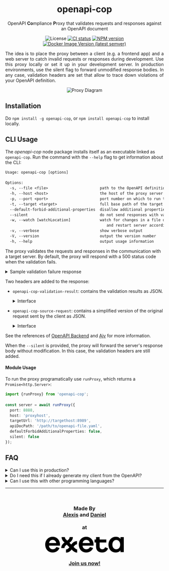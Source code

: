 <h1 align="center">openapi-cop</h1>
<p align="center">
  OpenAPI <b>Co</b>mpliance <b>P</b>roxy that validates requests and responses against an OpenAPI document
</p>

<p align="center">
  <img src="https://img.shields.io/github/license/EXXETA/openapi-cop" alt="License">
  <a href="https://github.com/EXXETA/openapi-cop/actions/workflows/nodejs.yml"><img src="https://github.com/EXXETA/openapi-cop/actions/workflows/nodejs.yml/badge.svg" alt="CI status"></a>
  <a href="https://www.npmjs.com/package/openapi-cop"><img src="https://img.shields.io/npm/v/openapi-cop" alt="NPM version"></a>
  <a href="https://hub.docker.com/r/lxlu/openapi-cop"><img src="https://img.shields.io/docker/v/lxlu/openapi-cop?label=Docker%20image&sort=semver" alt="Docker Image Version (latest semver)"></a>
</p>

<p align="justify">
The idea is to place the proxy between a client (e.g. a frontend app) and a web server to catch invalid requests or responses during development. Use this proxy locally or set it up in your development server. In production environments, use the silent flag to forward unmodified response bodies. In any case, validation headers are set that allow to trace down violations of your OpenAPI definition.
</p>

<p align="center">
  <img src="./orga/openapi-cop-diagram.png" alt="Proxy Diagram" width="571.5">
</p>

## Installation

Do `npm install -g openapi-cop`, or `npm install openapi-cop` to install locally.

## CLI Usage

The *openapi-cop* node package installs itself as an executable linked as `openapi-cop`. Run the command with the `--help` flag to get information about the CLI:

```txt
Usage: openapi-cop [options]

Options:
  -s, --file <file>                       path to the OpenAPI definition file
  -h, --host <host>                       the host of the proxy server (default: "localhost")
  -p, --port <port>                       port number on which to run the proxy (default: 8888)
  -t, --target <target>                   full base path of the target API (format: http(s)://host:port/basePath)
  --default-forbid-additional-properties  disallow additional properties when not explicitly specified
  --silent                                do not send responses with validation errors, just set validation headers
  -w, --watch [watchLocation]             watch for changes in a file or directory (falls back to the OpenAPI file)
                                             and restart server accordingly
  -v, --verbose                           show verbose output
  -V, --version                           output the version number
  -h, --help                              output usage information
```

The proxy validates the requests and responses in the communication with a target server. By default, the proxy will respond with a 500 status code when the validation fails.

<details><summary>Sample validation failure response</summary>

```json
{
    "error": {
        "message": "openapi-cop Proxy validation failed",
        "request": {
            "method": "POST",
            "path": "/pets",
            "headers": {
                "host": "localhost:8888",
                "user-agent": "curl/7.59.0",
                "accept": "*/*",
                "content-type": "application/json",
                "content-length": "16"
            },
            "query": {},
            "body": {
                "data": "sent"
            }
        },
        "response": {
            "statusCode": 201,
            "body": "{}",
            "headers": {
                "x-powered-by": "Express",
                "openapi-cop-openapi-file": "7-petstore.yaml",
                "content-type": "application/json; charset=utf-8",
                "content-length": "2",
                "etag": "W/\"2-vyGp6PvFo4RvsFtPoIWeCReyIC8\"",
                "date": "Thu, 25 Jul 2019 13:39:58 GMT",
                "connection": "close"
            },
            "request": {
                "uri": {
                    "protocol": "http:",
                    "slashes": true,
                    "auth": null,
                    "host": "localhost:8889",
                    "port": "8889",
                    "hostname": "localhost",
                    "hash": null,
                    "search": null,
                    "query": null,
                    "pathname": "/pets",
                    "path": "/pets",
                    "href": "http://localhost:8889/pets"
                },
                "method": "POST",
                "headers": {
                    "host": "localhost:8888",
                    "user-agent": "curl/7.59.0",
                    "accept": "*/*",
                    "content-type": "application/json",
                    "content-length": "16",
                    "accept-encoding": "gzip, deflate"
                }
            }
        },
        "validationResults": {
            "request": {
                "valid": true,
                "errors": null
            },
            "response": {
                "valid": false,
                "errors": [
                    {
                        "keyword": "required",
                        "dataPath": "",
                        "schemaPath": "#/required",
                        "params": {
                            "missingProperty": "code"
                        },
                        "message": "should have required property 'code'"
                    }
                ]
            },
            "responseHeaders": {
                "valid": true,
                "errors": null
            }
        }
    }
}
```

</details>

Two headers are added to the response:

- `openapi-cop-validation-result`: contains the validation results as JSON.
  <details><summary>Interface</summary>

  ```ts
  {
      request: {
        valid: boolean;
        errors?: Ajv.ErrorObject[] | null;
      },
      response: {
        valid: boolean;
        errors?: Ajv.ErrorObject[] | null;
      },
      responseHeaders: {
        valid: boolean;
        errors?: Ajv.ErrorObject[] | null;
      }
  }
  ```

  </details>
  
- `openapi-cop-source-request`: contains a simplified version of the original request sent by the client as JSON.

  <details><summary>Interface</summary>

  ```ts
  {
    method: string;
    path: string;
    headers: {
      [key: string]: string | string[];
    };
    query?: {
      [key: string]: string | string[];
    } | string;
    body?: any;
  }
  ```

  </details>

See the references of [OpenAPI Backend](https://github.com/anttiviljami/openapi-backend/blob/master/DOCS.md) and [Ajv](https://ajv.js.org/) for more information.

When the `--silent` is provided, the proxy will forward the server's response body without modification. In this case, the validation headers are still added.

#### Module Usage

To run the proxy programatically use `runProxy`, which returns a `Promise<http.Server>`:

```ts
import {runProxy} from 'openapi-cop';

const server = await runProxy({
  port: 8888,
  host: 'proxyhost',
  targetUrl: 'http://targethost:8989',
  apiDocPath: '/path/to/openapi-file.yaml',
  defaultForbidAdditionalProperties: false,
  silent: false
});
```


## FAQ

<details>
  <summary>Can I use this in production?</summary>
  This tool was originally meant for development scenarios. You can use this in production but we cannot give you any security guarantees. Also running the JSON schema validation is quite CPU-expensive and you likely do not want to validate in both directions in production because of that overhead.
</details>

<details>
  <summary>Do I need this if I already generate my client from the OpenAPI?</summary>
  In case your client and server code is generated from the OpenAPI spec, you might still want to use this proxy. Generated code does usually only provide typing information, but JSON Schema defines much more than that. For example you might define a string property to match a given RegEx and start with the letter "C". This will not be ensured by your generated code at compile time, but will be caught by openapi-cop.
</details>

<details>
  <summary>Can I use this with other programming languages?</summary>
  Yes. This is a proxy and not a middleware. You can use it between whatever HTTP-endpoints you have in your architecture.
</details>

* * *

<br />

<h3 align="center">
  Made By
  <br />
  <a href="https://github.com/LexLuengas">Alexis</a> and <a href="https://github.com/pubkey">Daniel</a>
  <br />
  <br />
  at
  <br />
  <br />
  <img src="./orga/exxeta-logo.svg" alt="Exxeta" width="250">
  <br />
  <br />
  <a href="https://exxeta.team/">Join us now!</a>
</h3>

<br />
<br />
